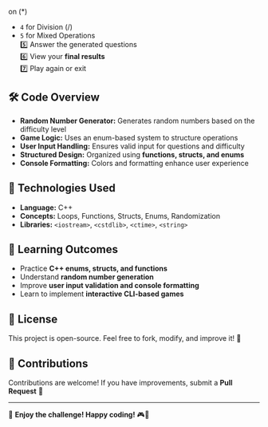 on (*)  
   - `4` for Division (/)  
   - `5` for Mixed Operations  
5️⃣ Answer the generated questions  
6️⃣ View your **final results**  
7️⃣ Play again or exit  

## 🛠 Code Overview

- **Random Number Generator:** Generates random numbers based on the difficulty level  
- **Game Logic:** Uses an enum-based system to structure operations  
- **User Input Handling:** Ensures valid input for questions and difficulty  
- **Structured Design:** Organized using **functions, structs, and enums**  
- **Console Formatting:** Colors and formatting enhance user experience  

## 🔧 Technologies Used

- **Language:** C++  
- **Concepts:** Loops, Functions, Structs, Enums, Randomization  
- **Libraries:** `<iostream>`, `<cstdlib>`, `<ctime>`, `<string>`  

## 🎯 Learning Outcomes

- Practice **C++ enums, structs, and functions**  
- Understand **random number generation**  
- Improve **user input validation and console formatting**  
- Learn to implement **interactive CLI-based games**  

## 📜 License

This project is open-source. Feel free to fork, modify, and improve it! 🎉  

## 🤝 Contributions

Contributions are welcome! If you have improvements, submit a **Pull Request** 🚀  

---

📌 **Enjoy the challenge! Happy coding!** 🎮🎯
